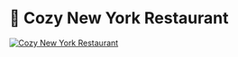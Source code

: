 # :wine_glass: Cozy New York Restaurant

[![Cozy New York Restaurant](https://img.youtube.com/vi/YWD2Z14w99Y/0.jpg)](https://youtu.be/YWD2Z14w99Y)
